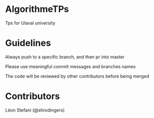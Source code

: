 # AlgorithmeTPs
Tps for Ulaval university

# Guidelines
Always push to a specific branch, and then pr into master

Please use meaningful commit messages and branches names

The code will be reviewed by other contributors before being merged

# Contributors
  Léon Stefani (@shrodingers)
